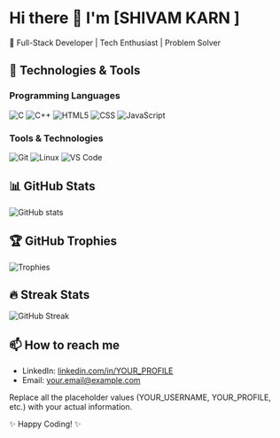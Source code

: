 
# Hi there 👋 I'm [SHIVAM KARN ]

🚀 Full-Stack Developer | Tech Enthusiast | Problem Solver

## 🔧 Technologies & Tools

### Programming Languages
<img alt="C" src="https://placehold.co/120x40/0D597F/white?text=C" />
<img alt="C++" src="https://placehold.co/120x40/659AD2/white?text=C%2B%2B" />
<img alt="HTML5" src="https://placehold.co/120x40/E34F26/white?text=HTML5" />
<img alt="CSS" src="https://placehold.co/120x40/1572B6/white?text=CSS" />
<img alt="JavaScript" src="https://placehold.co/120x40/F7DF1E/black?text=JavaScript" />

### Tools & Technologies
<img alt="Git" src="https://placehold.co/120x40/F05032/white?text=Git" />
<img alt="Linux" src="https://placehold.co/120x40/FCC624/black?text=Linux" />
<img alt="VS Code" src="https://placehold.co/120x40/007ACC/white?text=VS+Code" />

## 📊 GitHub Stats
![GitHub stats](https://github-readme-stats.vercel.app/api?username=YOUR_USERNAME&show_icons=true&theme=dark)

## 🏆 GitHub Trophies
![Trophies](https://github-profile-trophy.vercel.app/?username=YOUR_USERNAME&theme=onedark)

## 🔥 Streak Stats
![GitHub Streak](https://streak-stats.demolab.com?user=YOUR_USERNAME&theme=dark)

## 📫 How to reach me
- LinkedIn: [linkedin.com/in/YOUR_PROFILE](https://www.linkedin.com/in/YOUR_PROFILE)
- Email: your.email@example.com  

Replace all the placeholder values (YOUR_USERNAME, YOUR_PROFILE, etc.) with your actual information.

✨ Happy Coding! ✨
